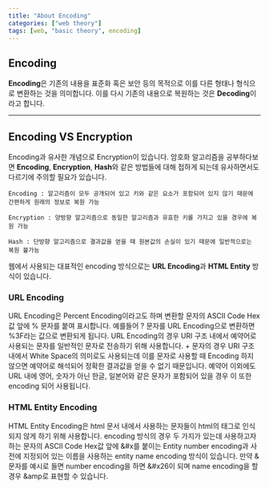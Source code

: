 ```yaml
---
title: "About Encoding"
categories: ["web theory"]
tags: [web, "basic theory", encoding]
---
```


Encoding
--------

**Encoding**은 기존의 내용을 표준화 혹은 보안 등의 목적으로 이를 다른 형태나 형식으로 변환하는 것을 의미합니다. 이를 다시 기존의 내용으로 복원하는 것은 **Decoding**이라고 합니다.

* * *

## Encoding VS Encryption

Encoding과 유사한 개념으로 Encryption이 있습니다. 암호화 알고리즘을 공부하다보면 **Encoding**, **Encryption**, **Hash**와 같은 방법들에 대해 접하게 되는데 유사하면서도 다르기에 주의할 필요가 있습니다.

```
Encoding : 알고리즘이 모두 공개되어 있고 키와 같은 요소가 포함되어 있지 않기 때문에 간편하게 원래의 정보로 복원 가능

Encryption : 양방향 알고리즘으로 동일한 알고리즘과 유효한 키를 가지고 있을 경우에 복원 가능

Hash : 단방향 알고리즘으로 결과값을 얻을 때 원본값의 손실이 있기 때문에 일반적으로는 복원 불가능

```

웹에서 사용되는 대표적인 encoding 방식으로는 **URL Encoding**과 **HTML Entity** 방식이 있습니다.

### **URL Encoding**

URL Encoding은 Percent Encoding이라고도 하며 변환할 문자의 ASCII Code Hex값 앞에 % 문자를 붙여 표시합니다. 예를들어 ? 문자를 URL Encoding으로 변환하면 %3F라는 값으로 변환되게 됩니다.
URL Encoding의 경우 URI 구조 내에서 예약어로 사용되는 문자를 일반적인 문자로 전송하기 위해 사용합니다. + 문자의 경우 URI 구조 내에서 White Space의 의미로도 사용되는데 이를 문자로 사용할 때 Encoding 하지 않으면 예약어로 해석되어 정확한 결과값을 얻을 수 없기 때문입니다.
예약어 이외에도 URL 내에 영어, 숫자가 아닌 한글, 일본어와 같은 문자가 포함되어 있을 경우 이 또한 encoding 되어 사용됩니다.

### **HTML Entity Encoding**

HTML Entity Encoding은 html 문서 내에서 사용하는 문자들이 html의 태그로 인식되지 않게 하기 위해 사용합니다.
 encoding 방식의 경우 두 가지가 있는데 사용하고자 하는 문자의 ASCII Code Hex값 앞에 &#x를 붙이는 Entity number encoding과 사전에 지정되어 있는 이름을 사용하는 entity name encoding 방식이 있습니다. 만약 & 문자를 예시로 들면 number encoding을 하면 &#x26이 되며 name encoding을 할 경우 &amp로 표현할 수 있습니다.
